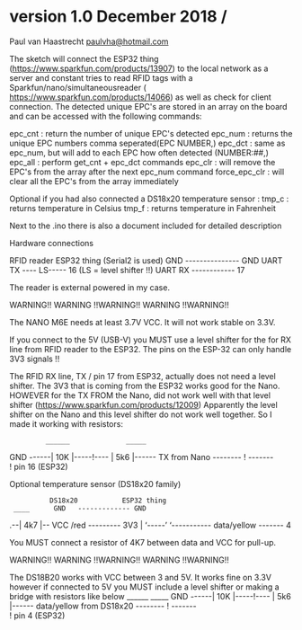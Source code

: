 # version 1.0  December 2018 / 

Paul van Haastrecht paulvha@hotmail.com

The sketch will connect the ESP32 thing (https://www.sparkfun.com/products/13907) to the local network as a server and constant tries to read RFID tags with a Sparkfun/nano/simultaneousreader ( https://www.sparkfun.com/products/14066) as well as check for client connection.
The detected unique EPC's are stored in an array on the board and can be accessed with the following commands:

epc_cnt          : return the number of unique EPC's detected
epc_num          : returns the unique EPC numbers comma seperated(EPC NUMBER,)
epc_dct          : same as epc_num, but will add to each EPC how often detected (NUMBER:##,)
epc_all          : perform get_cnt + epc_dct commands
epc_clr          : will remove the EPC's from the array after the next epc_num command
force_epc_clr    : will clear all the EPC's from the array immediately

Optional if you had also connected a DS18x20 temperature sensor :
tmp_c         : returns temperature in Celsius
tmp_f         : returns temperature in Fahrenheit

Next to the .ino there is also a document included for detailed description

Hardware connections

   RFID reader          ESP32 thing (Serial2 is used)
     GND ---------------   GND
     UART TX ---- LS-----  16      (LS = level shifter !!)
     UART RX ------------  17

The reader is external powered in my case. 

WARNING!! WARNING !!WARNING!! WARNING !!WARNING!!

The NANO M6E needs at least 3.7V VCC. It will not work stable on 3.3V.
 
If you connect to the 5V (USB-V) you MUST use a level shifter for the for RX line from RFID reader to the ESP32.  The pins on the ESP-32 can only handle 3V3 signals !!
 
The RFID RX line, TX / pin 17 from ESP32, actually does not need a level shifter. The 3V3 that is coming from the ESP32 works good for the Nano. HOWEVER for the TX FROM the Nano, did not work well with that level shifter (https://www.sparkfun.com/products/12009)
Apparently the level shifter on the Nano and this level shifter do not work well together. So I made it working with resistors: 
 
             ______              _____
  GND ------| 10K  |-----!---- | 5k6 |------  TX from Nano
            --------     !     -------  
                         !
                     pin 16 (ESP32)

Optional temperature sensor (DS18x20 family) 

              DS18x20           ESP32 thing
     ____      GND   ------------- GND
 .--| 4k7 |--  VCC /red ---------  3V3
 |   ‘-----’ 
 ‘-----------  data/yellow -------  4 

You MUST connect a resistor of 4K7 between data and VCC for pull-up.
 
WARNING!! WARNING !!WARNING!! WARNING !!WARNING!! 

The DS18B20 works with VCC between 3 and 5V. It works fine on 3.3V however if connected to 5V you MUST include a level shifter or making a bridge with resistors like below
            ______              _____
  GND ------| 10K  |-----!---- | 5k6 |------ data/yellow from DS18x20
            --------     !     -------  
                         !
                      pin 4 (ESP32)
